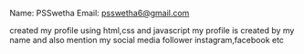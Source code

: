 Name: PSSwetha
Email: psswetha6@gmail.com

created my profile using html,css and javascript
my profile is created by my name
and also mention my social media follower instagram,facebook etc